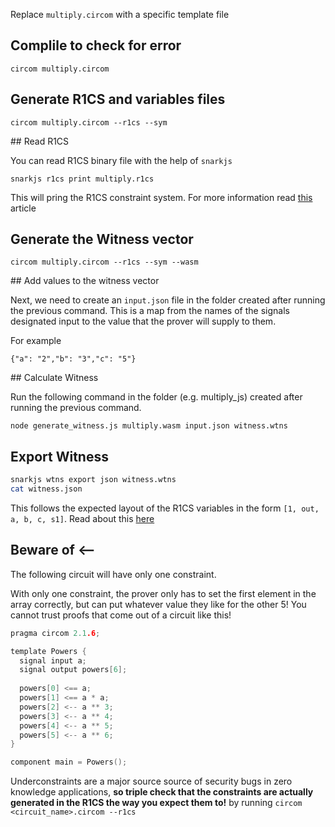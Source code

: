 Replace `multiply.circom` with a specific template file

## Complile to check for error

`circom multiply.circom`


## Generate R1CS and variables files

`circom multiply.circom --r1cs --sym`

## Read R1CS

You can read R1CS binary file with the help of `snarkjs`

`snarkjs r1cs print multiply.r1cs`

This will pring the R1CS constraint system. For more information read [this](https://www.rareskills.io/post/rank-1-constraint-system) article 


## Generate the Witness vector

`circom multiply.circom --r1cs --sym --wasm`

## Add values to the witness vector

Next, we need to create an `input.json` file in the folder created after running the previous command. This is a map from the names of the signals designated input to the value that the prover will supply to them.

For example

`{"a": "2","b": "3","c": "5"}`

## Calculate Witness

Run the following command in the folder (e.g. multiply_js) created after running the previous command. 

`node generate_witness.js multiply.wasm input.json witness.wtns`

## Export Witness

```bash
snarkjs wtns export json witness.wtns
cat witness.json
```

This follows the expected layout of the R1CS variables in the form `[1, out, a, b, c, s1]`. Read about this [here](https://www.rareskills.io/post/rank-1-constraint-system)


## Beware of <-- 

The following circuit will have only one constraint.

With only one constraint, the prover only has to set the first element in the array correctly, but can put whatever value they like for the other 5! You cannot trust proofs that come out of a circuit like this!

```c
pragma circom 2.1.6;

template Powers {
  signal input a;
  signal output powers[6];
  
  powers[0] <== a;
  powers[1] <== a * a;
  powers[2] <-- a ** 3;
  powers[3] <-- a ** 4;
  powers[4] <-- a ** 5;
  powers[5] <-- a ** 6;
}

component main = Powers();
```
Underconstraints are a major source source of security bugs in zero knowledge applications, **so triple check that the constraints are actually generated in the R1CS the way you expect them to!** by running `circom <circuit_name>.circom --r1cs`
